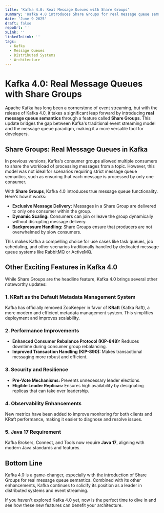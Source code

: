 ```yaml
---
title: 'Kafka 4.0: Real Message Queues with Share Groups'
summary: 'Kafka 4.0 introduces Share Groups for real message queue semantics, along with other exciting updates like KRaft, performance improvements, and enhanced observability.'
date: 'June 9 2025'
draft: false
repoUrl: ''
xLink: ''
linkedInLink: ''
tags:
  - Kafka
  - Message Queues
  - Distributed Systems
  - Architecture
---
```


# Kafka 4.0: Real Message Queues with Share Groups

Apache Kafka has long been a cornerstone of event streaming, but with the release of Kafka 4.0, it takes a significant leap forward by introducing **real message queue semantics** through a feature called **Share Groups**. This update bridges the gap between Kafka's traditional event streaming model and the message queue paradigm, making it a more versatile tool for developers.

## Share Groups: Real Message Queues in Kafka

In previous versions, Kafka's consumer groups allowed multiple consumers to share the workload of processing messages from a topic. However, this model was not ideal for scenarios requiring strict message queue semantics, such as ensuring that each message is processed by only one consumer.

With **Share Groups**, Kafka 4.0 introduces true message queue functionality. Here's how it works:

- **Exclusive Message Delivery:** Messages in a Share Group are delivered to only one consumer within the group.
- **Dynamic Scaling:** Consumers can join or leave the group dynamically without disrupting message delivery.
- **Backpressure Handling:** Share Groups ensure that producers are not overwhelmed by slow consumers.

This makes Kafka a compelling choice for use cases like task queues, job scheduling, and other scenarios traditionally handled by dedicated message queue systems like RabbitMQ or ActiveMQ.

## Other Exciting Features in Kafka 4.0

While Share Groups are the headline feature, Kafka 4.0 brings several other noteworthy updates:

### 1. KRaft as the Default Metadata Management System
Kafka has officially removed ZooKeeper in favor of **KRaft** (Kafka Raft), a more modern and efficient metadata management system. This simplifies deployment and improves scalability.

### 2. Performance Improvements
- **Enhanced Consumer Rebalance Protocol (KIP-848):** Reduces downtime during consumer group rebalancing.
- **Improved Transaction Handling (KIP-890):** Makes transactional messaging more robust and efficient.

### 3. Security and Resilience
- **Pre-Vote Mechanisms:** Prevents unnecessary leader elections.
- **Eligible Leader Replicas:** Ensures high availability by designating replicas that can take over leadership.

### 4. Observability Enhancements
New metrics have been added to improve monitoring for both clients and KRaft performance, making it easier to diagnose and resolve issues.

### 5. Java 17 Requirement
Kafka Brokers, Connect, and Tools now require **Java 17**, aligning with modern Java standards and features.

## Bottom Line

Kafka 4.0 is a game-changer, especially with the introduction of Share Groups for real message queue semantics. Combined with its other enhancements, Kafka continues to solidify its position as a leader in distributed systems and event streaming.

If you haven't explored Kafka 4.0 yet, now is the perfect time to dive in and see how these new features can benefit your architecture.
